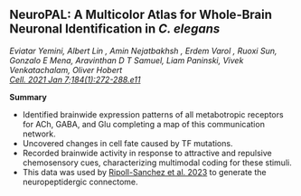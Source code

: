 ## NeuroPAL: A Multicolor Atlas for Whole-Brain Neuronal Identification in _C. elegans_

 _Eviatar Yemini, Albert Lin , Amin Nejatbakhsh , Erdem Varol , Ruoxi Sun, Gonzalo E Mena, Aravinthan D T Samuel, Liam Paninski, Vivek Venkatachalam, Oliver Hobert_<br>
*[Cell. 2021 Jan 7;184(1):272-288.e11](https://doi.org/10.1016/j.cell.2020.12.012)*<br>


**Summary**

- Identified brainwide expression patterns of all metabotropic receptors for ACh, GABA, and Glu completing a map of this communication network.
- Uncovered changes in cell fate caused by TF mutations.
- Recorded brainwide activity in response to attractive and repulsive chemosensory cues, characterizing multimodal coding for these stimuli.
- This data was used by [Ripoll-Sanchez et al. 2023](RipollSanchez_2023.md) to generate the neuropeptidergic connectome.
